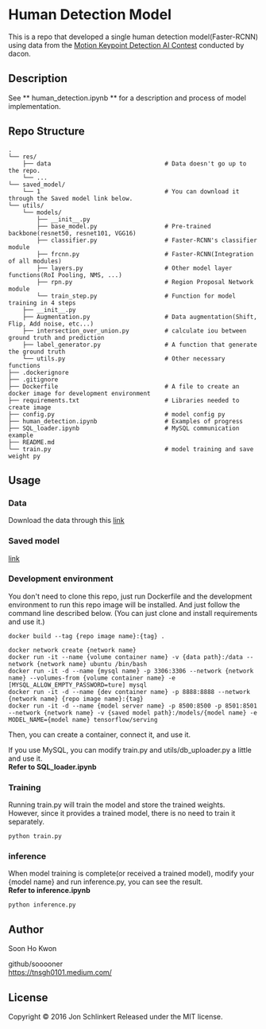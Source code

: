 # Human Detection Model
This is a repo that developed a single human detection model(Faster-RCNN) using data from the [Motion Keypoint Detection AI Contest](https://dacon.io/competitions/official/235701/overview/description) conducted by dacon.

## Description
See ** human_detection.ipynb ** for a description and process of model implementation.

## Repo Structure

```
.
└── res/
    ├── data                                # Data doesn't go up to the repo.
    └── ...    
└── saved_model/                        
    └── 1                                   # You can download it through the Saved model link below.
└── utils/      
    └── models/                              
        ├── __init__.py 
        ├── base_model.py                   # Pre-trained backbone(resnet50, resnet101, VGG16)
        ├── classifier.py                   # Faster-RCNN's classifier module  
        ├── frcnn.py                        # Faster-RCNN(Integration of all modules)      
        ├── layers.py                       # Other model layer functions(RoI Pooling, NMS, ...)           
        ├── rpn.py                          # Region Proposal Network module
        └── train_step.py                   # Function for model training in 4 steps
    ├── __init__.py                                
    ├── Augmentation.py                     # Data augmentation(Shift, Flip, Add noise, etc...)  
    ├── intersection_over_union.py          # calculate iou between ground truth and prediction                
    ├── label_generator.py                  # A function that generate the ground truth          
    └── utils.py                            # Other necessary functions
├── .dockerignore                           
├── .gitignore                              
├── Dockerfile                              # A file to create an docker image for development environment
├── requirements.txt                        # Libraries needed to create image
├── config.py                               # model config py
├── human_detection.ipynb                   # Examples of progress 
├── SQL_loader.ipynb                        # MySQL communication example
├── README.md                               
└── train.py                                # model training and save weight py
```

## Usage
### Data
Download the data through this [link](https://dacon.io/competitions/official/235701/overview/description)

### Saved model
[link](https://drive.google.com/file/d/17IsXYQ6K7iC83RLMqyxiP3hibDJImIgM/view?usp=sharing)

### Development environment
You don't need to clone this repo, just run Dockerfile and the development environment to run this repo image will be installed. And just follow the command line described below. (You can just clone and install requirements and use it.)
```terminal
docker build --tag {repo image name}:{tag} .

docker network create {network name}
docker run -it --name {volume container name} -v {data path}:/data --network {network name} ubuntu /bin/bash
docker run -it -d --name {mysql name} -p 3306:3306 --network {network name} --volumes-from {volume container name} -e [MYSQL_ALLOW_EMPTY_PASSWORD=ture] mysql
docker run -it -d --name {dev container name} -p 8888:8888 --network {network name} {repo image name}:{tag}
docker run -it -d --name {model server name} -p 8500:8500 -p 8501:8501 --network {network name} -v {saved model path}:/models/{model name} -e MODEL_NAME={model name} tensorflow/serving
```
Then, you can create a container, connect it, and use it.

If you use MySQL, you can modify train.py and utils/db_uploader.py a little and use it.  
**Refer to SQL_loader.ipynb**

### Training
Running train.py will train the model and store the trained weights.  
However, since it provides a trained model, there is no need to train it separately.
```terminal
python train.py
```

### inference
When model training is complete(or received a trained model), modify your {model name} and run inference.py, you can see the result.  
**Refer to inference.ipynb**

```terminal
python inference.py 
```

## Author
Soon Ho Kwon

github/sooooner  
https://tnsgh0101.medium.com/

## License
Copyright © 2016 Jon Schlinkert Released under the MIT license.

